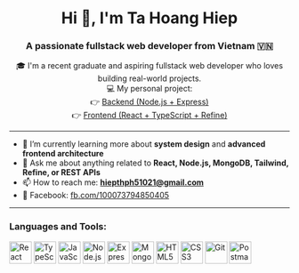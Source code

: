 <h1 align="center">Hi 👋, I'm Ta Hoang Hiep</h1>
<h3 align="center">A passionate fullstack web developer from Vietnam 🇻🇳</h3>

<p align="center">
🎓 I'm a recent graduate and aspiring fullstack web developer who loves building real-world projects.<br />
💻 My personal project: <br />
👉 <a href="https://github.com/hoanghiep2625/NodeJs_Ivymoda">Backend (Node.js + Express)</a><br />
👉 <a href="https://github.com/hoanghiep2625/ReactJs_Ivymoda">Frontend (React + TypeScript + Refine)</a>
</p>

---

- 🌱 I’m currently learning more about **system design** and **advanced frontend architecture**
- 💬 Ask me about anything related to **React, Node.js, MongoDB, Tailwind, Refine, or REST APIs**
- 📫 How to reach me: **hiepthph51021@gmail.com**
- 👤 Facebook: [fb.com/100073794850405](https://fb.com/100073794850405)

---

<h3 align="left">Languages and Tools:</h3>
<p align="left">
  <img src="https://cdn.jsdelivr.net/gh/devicons/devicon/icons/react/react-original.svg" alt="React" width="40" height="40"/>
  <img src="https://cdn.jsdelivr.net/gh/devicons/devicon/icons/typescript/typescript-original.svg" alt="TypeScript" width="40" height="40"/>
  <img src="https://cdn.jsdelivr.net/gh/devicons/devicon/icons/javascript/javascript-original.svg" alt="JavaScript" width="40" height="40"/>
  <img src="https://cdn.jsdelivr.net/gh/devicons/devicon/icons/nodejs/nodejs-original.svg" alt="Node.js" width="40" height="40"/>
  <img src="https://cdn.jsdelivr.net/gh/devicons/devicon/icons/express/express-original.svg" alt="Express" width="40" height="40"/>
  <img src="https://cdn.jsdelivr.net/gh/devicons/devicon/icons/mongodb/mongodb-original.svg" alt="MongoDB" width="40" height="40"/>
  <img src="https://cdn.jsdelivr.net/gh/devicons/devicon/icons/html5/html5-original.svg" alt="HTML5" width="40" height="40"/>
  <img src="https://cdn.jsdelivr.net/gh/devicons/devicon/icons/css3/css3-original.svg" alt="CSS3" width="40" height="40"/  
  <img src="https://cdn.jsdelivr.net/gh/devicons/devicon@latest/icons/tailwindcss/tailwindcss-original-wordmark.svg" alt="Tailwind CSS" width="40" height="40"/>
  <img src="https://cdn.jsdelivr.net/gh/devicons/devicon/icons/git/git-original.svg" alt="Git" width="40" height="40"/>
  <img src="https://cdn.jsdelivr.net/gh/devicons/devicon/icons/postman/postman-original.svg" alt="Postman" width="40" height="40"/>
</p>

